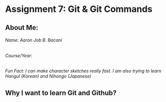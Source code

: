 # Assignment 7: Git & Git Commands

## About Me:

###### _Name:_ Aaron Job B. Bacani
###### _Course/Year:_
###### _Fun Fact:_ I can make character sketches really fast. I am also trying to learn Hangul (Korean) and Nihongo (Japanese)

## Why I want to learn Git and Github?
